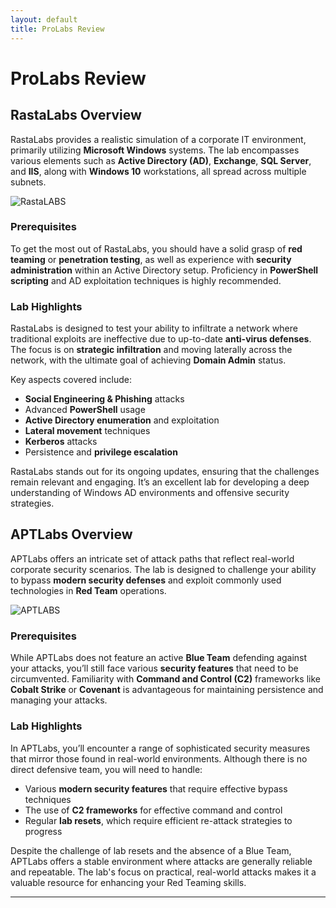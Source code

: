 ```yaml
---
layout: default
title: ProLabs Review
---
```


# ProLabs Review

## RastaLabs Overview

RastaLabs provides a realistic simulation of a corporate IT environment, primarily utilizing **Microsoft Windows** systems. The lab encompasses various elements such as **Active Directory (AD)**, **Exchange**, **SQL Server**, and **IIS**, along with **Windows 10** workstations, all spread across multiple subnets.

![RastaLABS](RASTALAB.png)

### Prerequisites

To get the most out of RastaLabs, you should have a solid grasp of **red teaming** or **penetration testing**, as well as experience with **security administration** within an Active Directory setup. Proficiency in **PowerShell scripting** and AD exploitation techniques is highly recommended.

### Lab Highlights

RastaLabs is designed to test your ability to infiltrate a network where traditional exploits are ineffective due to up-to-date **anti-virus defenses**. The focus is on **strategic infiltration** and moving laterally across the network, with the ultimate goal of achieving **Domain Admin** status.

Key aspects covered include:

- **Social Engineering & Phishing** attacks
- Advanced **PowerShell** usage
- **Active Directory enumeration** and exploitation
- **Lateral movement** techniques
- **Kerberos** attacks
- Persistence and **privilege escalation**

RastaLabs stands out for its ongoing updates, ensuring that the challenges remain relevant and engaging. It’s an excellent lab for developing a deep understanding of Windows AD environments and offensive security strategies.

## APTLabs Overview

APTLabs offers an intricate set of attack paths that reflect real-world corporate security scenarios. The lab is designed to challenge your ability to bypass **modern security defenses** and exploit commonly used technologies in **Red Team** operations.

![APTLABS](https://github.githubassets.com/images/icons/emoji/octocat.png)

### Prerequisites

While APTLabs does not feature an active **Blue Team** defending against your attacks, you’ll still face various **security features** that need to be circumvented. Familiarity with **Command and Control (C2)** frameworks like **Cobalt Strike** or **Covenant** is advantageous for maintaining persistence and managing your attacks.

### Lab Highlights

In APTLabs, you’ll encounter a range of sophisticated security measures that mirror those found in real-world environments. Although there is no direct defensive team, you will need to handle:

- Various **modern security features** that require effective bypass techniques
- The use of **C2 frameworks** for effective command and control
- Regular **lab resets**, which require efficient re-attack strategies to progress

Despite the challenge of lab resets and the absence of a Blue Team, APTLabs offers a stable environment where attacks are generally reliable and repeatable. The lab's focus on practical, real-world attacks makes it a valuable resource for enhancing your Red Teaming skills.

---



